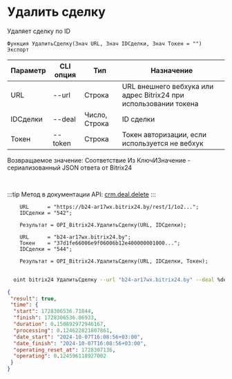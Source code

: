 ﻿---
sidebar_position: 2
---

# Удалить сделку
 Удаляет сделку по ID



`Функция УдалитьСделку(Знач URL, Знач IDСделки, Знач Токен = "") Экспорт`

  | Параметр | CLI опция | Тип | Назначение |
  |-|-|-|-|
  | URL | --url | Строка | URL внешнего вебхука или адрес Bitrix24 при использовании токена |
  | IDСделки | --deal | Число, Строка | ID сделки |
  | Токен | --token | Строка | Токен авторизации, если используется не вебхук |

  
  Возвращаемое значение:   Соответствие Из КлючИЗначение - сериализованный JSON ответа от Bitrix24

<br/>

:::tip
Метод в документации API: [crm.deal.delete](https://dev.1c-bitrix.ru/rest_help/crm/cdeals/crm_deal_delete.php)
:::
<br/>


```bsl title="Пример кода"
    URL      = "https://b24-ar17wx.bitrix24.by/rest/1/1o2...";
    IDСделки = "542";

    Результат = OPI_Bitrix24.УдалитьСделку(URL, IDСделки);

    URL      = "b24-ar17wx.bitrix24.by";
    Токен    = "37d1fe66006e9f06006b12e400000001000...";
    IDСделки = "544";

    Результат = OPI_Bitrix24.УдалитьСделку(URL, IDСделки, Токен);
```



```sh title="Пример команды CLI"
    
  oint bitrix24 УдалитьСделку --url "b24-ar17wx.bitrix24.by" --deal %deal% --token "6476c766006e9f06006b12e400000001000..."

```

```json title="Результат"
{
 "result": true,
 "time": {
  "start": 1728306536.71844,
  "finish": 1728306536.86933,
  "duration": 0.150892972946167,
  "processing": 0.124622821807861,
  "date_start": "2024-10-07T16:08:56+03:00",
  "date_finish": "2024-10-07T16:08:56+03:00",
  "operating_reset_at": 1728307136,
  "operating": 0.124596118927002
 }
}
```
